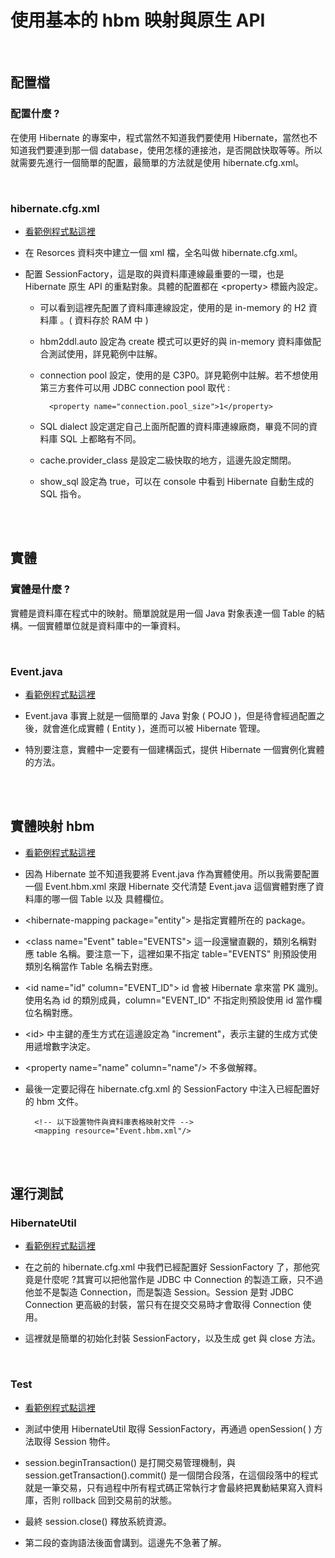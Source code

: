 # 使用基本的 hbm 映射與原生 API

<br>

## 配置檔

### 配置什麼 ?

在使用 Hibernate 的專案中，程式當然不知道我們要使用 Hibernate，當然也不知道我們要連到那一個 database，使用怎樣的連接池，是否開啟快取等等。所以就需要先進行一個簡單的配置，最簡單的方法就是使用 hibernate.cfg.xml。

<br>

### hibernate.cfg.xml

* [看範例程式點這裡](../BasicHibernate\src\main\resources\hibernate.cfg.xml)

* 在 Resorces 資料夾中建立一個 xml 檔，全名叫做 hibernate.cfg.xml。

* 配置 SessionFactory，這是取的與資料庫連線最重要的一環，也是 Hibernate 原生 API 的重點對象。具體的配置都在 <property\> 標籤內設定。

    * 可以看到這裡先配置了資料庫連線設定，使用的是 in-memory 的 H2 資料庫 。( 資料存於 RAM 中 )

    * hbm2ddl.auto 設定為 create 模式可以更好的與 in-memory 資料庫做配合測試使用，詳見範例中註解。

    * connection pool 設定，使用的是 C3P0。詳見範例中註解。若不想使用第三方套件可以用 JDBC connection pool 取代 : 

            <property name="connection.pool_size">1</property>

    * SQL dialect 設定選定自己上面所配置的資料庫連線廠商，畢竟不同的資料庫 SQL 上都略有不同。

    * cache.provider_class 是設定二級快取的地方，這邊先設定關閉。

    * show_sql 設定為 true，可以在 console 中看到 Hibernate 自動生成的 SQL 指令。



    <br>
    <br>

## 實體

### 實體是什麼 ?

實體是資料庫在程式中的映射。簡單說就是用一個 Java 對象表達一個 Table 的結構。一個實體單位就是資料庫中的一筆資料。

<br>

### Event.java

* [看範例程式點這裡](../BasicHibernate\src\main\java\entity/Event.java)

* Event.java 事實上就是一個簡單的 Java 對象 ( POJO )，但是待會經過配置之後，就會進化成實體 ( Entity )，進而可以被 Hibernate 管理。

* 特別要注意，實體中一定要有一個建構函式，提供 Hibernate 一個實例化實體的方法。


<br>
<br>

## 實體映射 hbm

* [看範例程式點這裡](../BasicHibernate\src\main\resources\Event.hbm.xml)

* 因為 Hibernate 並不知道我要將 Event.java 作為實體使用。所以我需要配置一個 Event.hbm.xml 來跟 Hibernate 交代清楚 Event.java 這個實體對應了資料庫的哪一個 Table 以及 具體欄位。

* <hibernate-mapping package="entity"\> 是指定實體所在的 package。

* <class name="Event" table="EVENTS"\> 這一段還蠻直觀的，類別名稱對應 table 名稱。要注意一下，這裡如果不指定 table="EVENTS" 則預設使用類別名稱當作 Table 名稱去對應。

* <id name="id" column="EVENT_ID"\>  id 會被 Hibernate 拿來當 PK 識別。使用名為 id 的類別成員，column="EVENT_ID" 不指定則預設使用 id 當作欄位名稱對應。

* <id\> 中主鍵的產生方式在這邊設定為 "increment"，表示主鍵的生成方式使用遞增數字決定。

* <property name="name" column="name"/\> 不多做解釋。

* 最後一定要記得在 hibernate.cfg.xml 的 SessionFactory 中注入已經配置好的 hbm 文件。

        <!-- 以下設置物件與資料庫表格映射文件 -->
        <mapping resource="Event.hbm.xml"/>


<br>
<br>

## 運行測試

### HibernateUtil

* [看範例程式點這裡](../BasicHibernate\src\main\java\utility\HibernateUtil.java)

* 在之前的 hibernate.cfg.xml 中我們已經配置好 SessionFactory 了，那他究竟是什麼呢 ?其實可以把他當作是 JDBC 中 Connection 的製造工廠，只不過他並不是製造 Connection，而是製造 Session。Session 是對 JDBC Connection 更高級的封裝，當只有在提交交易時才會取得 Connection 使用。

* 這裡就是簡單的初始化封裝 SessionFactory，以及生成 get 與 close 方法。


<br>

### Test

* [看範例程式點這裡](../BasicHibernate\src\test\java\BasicTest.java)

* 測試中使用 HibernateUtil 取得 SessionFactory，再通過 openSession( ) 方法取得 Session 物件。

* session.beginTransaction() 是打開交易管理機制，與 session.getTransaction().commit() 是一個閉合段落，在這個段落中的程式就是一筆交易，只有過程中所有程式碼正常執行才會最終把異動結果寫入資料庫，否則 rollback 回到交易前的狀態。

* 最終 session.close() 釋放系統資源。

* 第二段的查詢語法後面會講到。這邊先不急著了解。


